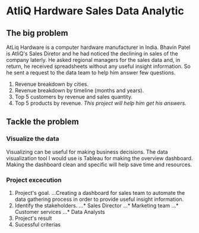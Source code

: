 # AtliQ Hardware Sales Data Analytic
## The big problem
AtLiq Hardware is a computer hardware manufacturer in India. Bhavin Patel is AtliQ's Sales Diretor and he had noticed the declining in sales of the company laterly. He asked regional managers for the sales data and, in return, he received spreadsheets without any useful insight information. So he sent a request to the data team to help him answer few questions.
1. Revenue breakdown by cities.
2. Revenue breakdown by timeline (months and years).
3. Top 5 customers by revenue and sales quantity.
4. Top 5 products by revenue.
_This project will help him get his answers._
## Tackle the problem
### Visualize the data
Visualizing can be useful for making business decisions. The data visualization tool I would use is Tableau for making the overview dashboard. Making the dashboard clean and specific will help save time and resources. 
### Project excecution
1. Project's goal.
...Creating a dashboard for sales team to automate the data gathering process in order to provide useful insight information.
2. Identify the stakeholders.
...* Sales Director
...* Marketing team
...* Customer services
...* Data Analysts
3. Project's result
4. Sucessful criterias
